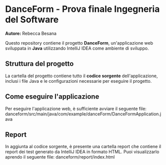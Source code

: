 # DanceForm - Prova finale Ingegneria del Software

**Autore:** Rebecca Besana

Questo repository contiene il progetto **DanceForm**, un'applicazione web sviluppata in **Java** utilizzando IntelliJ IDEA come ambiente di sviluppo. 

## Struttura del progetto
La cartella del progetto contiene tutto il **codice sorgente** dell'applicazione, inclusi i file Java e le configurazioni necessarie per eseguire il progetto.

## Come eseguire l'applicazione
Per eseguire l'applicazione web, è sufficiente avviare il seguente file:
danceform/src/main/java/com/example/danceForm/DanceFormApplication.java

## Report
In aggiunta al codice sorgente, è presente una cartella report che contiene il report dei test generato da IntelliJ IDEA in formato HTML. 
Puoi visualizzarlo aprendo il seguente file: 
danceform/report/index.html

